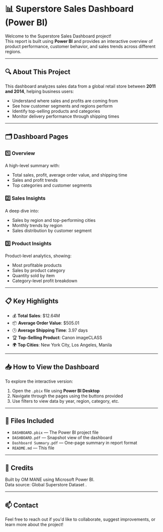 # 📊 Superstore Sales Dashboard (Power BI)

Welcome to the Superstore Sales Dashboard project!  
This report is built using **Power BI** and provides an interactive overview of product performance, customer behavior, and sales trends across different regions.

---

## 🔍 About This Project

This dashboard analyzes sales data from a global retail store between **2011 and 2014**, helping business users:

- Understand where sales and profits are coming from
- See how customer segments and regions perform
- Identify top-selling products and categories
- Monitor delivery performance through shipping times

---

## 🗂️ Dashboard Pages

### 1️⃣ Overview
A high-level summary with:
- Total sales, profit, average order value, and shipping time
- Sales and profit trends
- Top categories and customer segments

### 2️⃣ Sales Insights
A deep dive into:
- Sales by region and top-performing cities
- Monthly trends by region
- Sales distribution by customer segment

### 3️⃣ Product Insights
Product-level analytics, showing:
- Most profitable products
- Sales by product category
- Quantity sold by item
- Category-level profit breakdown

---

## 📋 Key Highlights

- 💰 **Total Sales**: $12.64M  
- 📦 **Average Order Value**: $505.01  
- 🕒 **Average Shipping Time**: 3.97 days  
- 🏆 **Top-Selling Product**: Canon imageCLASS  
- 🌍 **Top Cities**: New York City, Los Angeles, Manila  

---

## 📥 How to View the Dashboard

To explore the interactive version:
1. Open the `.pbix` file using **Power BI Desktop**
2. Navigate through the pages using the buttons provided
3. Use filters to view data by year, region, category, etc.

---

## 📎 Files Included

- `DASHBOARD.pbix` — The Power BI project file
- `DASHBOARD.pdf` — Snapshot view of the dashboard
- `Dashboard Summary.pdf` — One-page summary in report format
- `README.md` — This file

---

## 🤝 Credits

Built by OM MANE  using Microsoft Power BI.  
Data source: Global Superstore Dataset .

---

## 📫 Contact

Feel free to reach out if you'd like to collaborate, suggest improvements, or learn more about the project!


